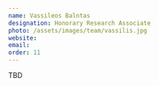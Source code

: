 ```yaml
---
name: Vassileos Balntas
designation: Honorary Research Associate
photo: /assets/images/team/vassilis.jpg
website: 
email: 
order: 11
---
```

TBD
